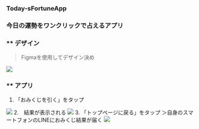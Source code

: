 ### Today-sFortuneApp
### 今日の運勢をワンクリックで占えるアプリ

### ** デザイン
> Figmaを使用してデザイン決め
<img src="https://miki-aliyas.github.io/img/figma1.png">

### ** アプリ
1. 「おみくじを引く」をタップ
<img src="https://miki-aliyas.github.io/img/omikuji-app1.png">
2.　結果が表示される
<img src="https://miki-aliyas.github.io/img/omikuji-app2.png">
3. 「トップページに戻る」をタップ
＞自身のスマートフォンのLINEにおみくじ結果が届く
<img src="https://miki-aliyas.github.io/img/omikuji-app3.jpeg">
